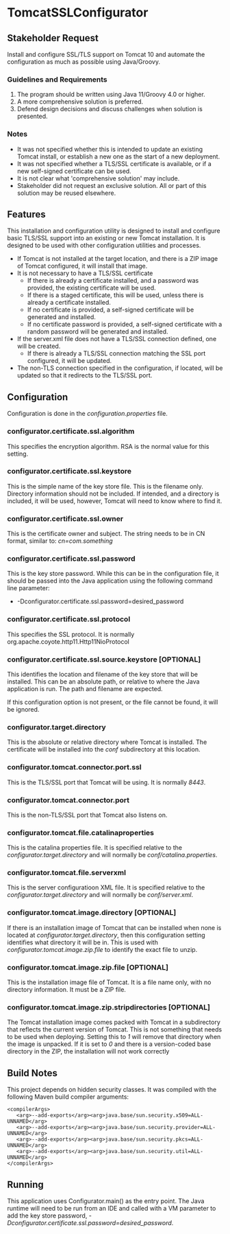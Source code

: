 # TomcatSSLConfigurator

## Stakeholder Request

Install and configure SSL/TLS support on Tomcat 10 and automate the configuration as much as possible using Java/Groovy.

### Guidelines and Requirements

1. The program should be written using Java 11/Groovy 4.0 or higher.
2. A more comprehensive solution is preferred.
3. Defend design decisions and discuss challenges when solution is presented.

### Notes

* It was not specified whether this is intended to update an existing Tomcat install, or establish a new one as the start of a new deployment.
* It was not specified whether a TLS/SSL certificate is available, or if a new self-signed certificate can be used.
* It is not clear what 'comprehensive solution' may include.
* Stakeholder did not request an exclusive solution. All or part of this solution may be reused elsewhere.

## Features

This installation and configuration utility is designed to install and configure basic TLS/SSL support into an existing or
new Tomcat installation. It is designed to be used with other configuration utilities and processes.

* If Tomcat is not installed at the target location, and there is a ZIP image of Tomcat configured, it will install that image.
* It is not necessary to have a TLS/SSL certificate
  * If there is already a certificate installed, and a password was provided, the existing certificate will be used.
  * If there is a staged certificate, this will be used, unless there is already a certificate installed.
  * If no certificate is provided, a self-signed certificate will be generated and installed.
  * If no certificate password is provided, a self-signed certificate with a random password will be generated and installed.
* If the server.xml file does not have a TLS/SSL connection defined, one will be created.
  * If there is already a TLS/SSL connection matching the SSL port configured, it will be updated.
* The non-TLS connection specified in the configuration, if located, will be updated so that it redirects to the TLS/SSL port.
  
## Configuration

Configuration is done in the _configuration.properties_ file.

### configurator.certificate.ssl.algorithm

This specifies the encryption algorithm.  RSA is the normal value for this setting.

### configurator.certificate.ssl.keystore

This is the simple name of the key store file. This is the filename only. Directory information should not be included.
If intended, and a directory is included, it will be used, however, Tomcat will need to know where to find it.

### configurator.certificate.ssl.owner

This is the certificate owner and subject. The string needs to be in CN format, similar to: _cn=com.something_


### configurator.certificate.ssl.password

This is the key store password. While this can be in the configuration file, it should be passed into the Java application using the following command line parameter:

* -Dconfigurator.certificate.ssl.password=desired_password


### configurator.certificate.ssl.protocol

This specifies the SSL protocol. It is normally org.apache.coyote.http11.Http11NioProtocol

### configurator.certificate.ssl.source.keystore  [OPTIONAL]

This identifies the location and filename of the key store that will be installed. This can be an absolute path, or relative to where the Java application is run.  The path and filename are expected.

If this configuration option is not present, or the file cannot be found, it will be ignored.

### configurator.target.directory

This is the absolute or relative directory where Tomcat is installed.  The certificate will be installed into the _conf_ subdirectory at this location.

### configurator.tomcat.connector.port.ssl

This is the TLS/SSL port that Tomcat will be using.  It is normally _8443_.

### configurator.tomcat.connector.port

This is the non-TLS/SSL port that Tomcat also listens on.  

### configurator.tomcat.file.catalinaproperties

This is the catalina properties file. It is specified relative to the _configurator.target.directory_ and will normally be _conf/catalina.properties_.

### configurator.tomcat.file.serverxml

This is the server configuratioon XML file. It is specified relative to the _configurator.target.directory_ and will normally be _conf/server.xml_.

### configurator.tomcat.image.directory [OPTIONAL]

If there is an installation image of Tomcat that can be installed when none is located at _configurator.target.directory_, then this configuration setting identifies what directory it will be in.  This is used with _configurator.tomcat.image.zip.file_ to identify the exact file to unzip.


### configurator.tomcat.image.zip.file [OPTIONAL]

This is the installation image file of Tomcat. It is a file name only, with no directory information.  It must be a ZIP file.

### configurator.tomcat.image.zip.stripdirectories [OPTIONAL]

The Tomcat installation image comes packed with Tomcat in a subdirectory that reflects the current version of Tomcat. This is not something that needs to be used when deploying.  Setting this to _1_ will remove that directory when the image is unpacked.  If it is set to _0_ and there is a version-coded base directory in the ZIP, the installation will not work correctly


## Build Notes

This project depends on hidden security classes. It was compiled with the following Maven build compiler arguments:

    <compilerArgs>
       <arg>--add-exports</arg><arg>java.base/sun.security.x509=ALL-UNNAMED</arg>
       <arg>--add-exports</arg><arg>java.base/sun.security.provider=ALL-UNNAMED</arg>
       <arg>--add-exports</arg><arg>java.base/sun.security.pkcs=ALL-UNNAMED</arg>
       <arg>--add-exports</arg><arg>java.base/sun.security.util=ALL-UNNAMED</arg>
    </compilerArgs>
    
## Running

This application uses Configurator.main() as the entry point.  The Java runtime will need to be run from an IDE and called with a VM parameter to add the key store password, _-Dconfigurator.certificate.ssl.password=desired_password_.

